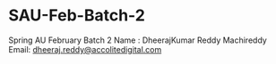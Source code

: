 # SAU-Feb-Batch-2
Spring AU February Batch 2
Name : DheerajKumar Reddy Machireddy  
Email: dheeraj.reddy@accolitedigital.com
